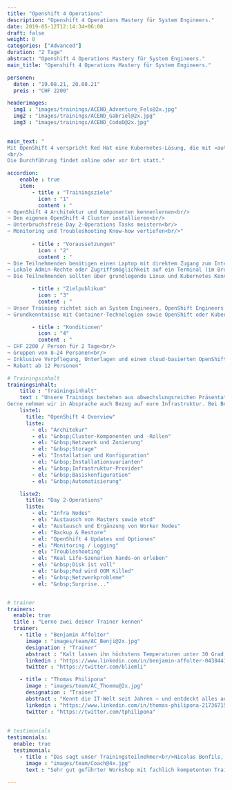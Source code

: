 ```yaml
---
title: "Openshift 4 Operations"
description: "Openshift 4 Operations Mastery für System Engineers."
date: 2019-05-12T12:14:34+06:00
draft: false
weight: 0
categories: ["Advanced"]
duration: "2 Tage"
abstract: "Openshift 4 Operations Mastery für System Engineers."
main_title: "Openshift 4 Operations Mastery für System Engineers."

personen: 
  daten : "19.08.21, 20.08.21"
  preis : "CHF 2200"

headerimages:
  img1 : "images/trainings/ACEND_Adventure_Fels@2x.jpg"
  img2 : "images/trainings/ACEND_Gabriel@2x.jpg"
  img3 : "images/trainings/ACEND_CodeD@2x.jpg"
  

main_text: "
Mit OpenShift 4 verspricht Red Hat eine Kubernetes-Lösung, die mit «automated operations» und weiteren Vorzügen für Betrieb und Entwicklung auftrumpft. Dieses zweitägige Training auf Deutsch oder Englisch bietet eine praktische und klar verständliche Übersicht über die verbleibenden, täglichen Herausforderungen im Betrieb. Unsere Trainer kommen aus der Praxis und sind erfahrene OpenShift Engineers.
<br/>
Die Durchführung findet online oder vor Ort statt."

accordion:
    enable : true
    item:
        - title : "Trainingsziele"
          icon : "1"
          content : "
¬ OpenShift 4 Architektur und Komponenten kennenlernen<br/>
¬ Den eigenen OpenShift 4 Cluster installieren<br/>
¬ Unterbruchsfreie Day 2-Operations Tasks meistern<br/>
¬ Monitoring und Troubleshooting Know-how vertiefen<br/>"
 
        - title : "Voraussetzungen"
          icon : "2"
          content : "
¬ Die Teilnehmenden benötigen einen Laptop mit direktem Zugang zum Internet.<br/>
¬ Lokale Admin-Rechte oder Zugriffsmöglichkeit auf ein Terminal (im Browser) sind zusätzlich nötig.<br/>
¬ Die Teilnehmenden sollten über grundlegende Linux und Kubernetes Kenntnisse verfügen."

        - title : "Zielpublikum"
          icon : "3"
          content : "
¬ Unser Training richtet sich an System Engineers, OpenShift Engineers und weitere, die die Betriebsaspekte von OpenShift 4 kennenlernen wollen.<br/>
¬ Grundkenntnisse mit Container-Technologien sowie OpenShift oder Kubernetes  werden vorausgesetzt."

        - title : "Konditionen"
          icon : "4"
          content : "
¬ CHF 2200 / Person für 2 Tage<br/>
¬ Gruppen von 8–24 Personen<br/>
¬ Inklusive Verpflegung, Unterlagen und einem cloud-basierten OpenShift Cluster pro Teilnehmer.<br/>
¬ Rabatt ab 12 Personen"

# Trainingsinhalt
trainingsinhalt: 
    title : "Trainingsinhalt"
    text : "Unsere Trainings bestehen aus abwechslungsreichen Präsentationen und hands-on Labs, um deren Inhalt auf spannende Art und Weise zu übermitteln.<br/>
Gerne nehmen wir in Absprache auch Bezug auf eure Infrastruktur. Bei Bedarf für weitere Inhalte können wir auf deinen Wunsch hin Anpassungen vornehmen."
    liste1:
      title: "OpenShift 4 Overview"
      liste:
        - el: "Architekur"
        - el: "&nbsp;Cluster-Komponenten und -Rollen"
        - el: "&nbsp;Netzwerk und Zonierung"
        - el: "&nbsp;Storage"
        - el: "Installation und Konfiguration"
        - el: "&nbsp;Installationsvarianten"
        - el: "&nbsp;Infrastruktur-Provider"
        - el: "&nbsp;Basiskonfiguration"
        - el: "&nbsp;Automatisierung"

    liste2:
      title: "Day 2-Operations"
      liste:
        - el: "Infra Nodes"
        - el: "Austausch von Masters sowie etcd"
        - el: "Austausch und Ergänzung von Worker Nodes"
        - el: "Backup & Restore"
        - el: "OpenShift 4 Updates und Optionen"
        - el: "Monitoring / Logging"
        - el: "Troubleshooting"
        - el: "Real Life-Szenarien hands-on erleben"
        - el: "&nbsp;Disk ist voll"
        - el: "&nbsp;Pod wird OOM Killed"
        - el: "&nbsp;Netzwerkprobleme"
        - el: "&nbsp;Surprise..."


# trainer
trainers:
  enable: true
  title : "Lerne zwei deiner Trainer kennen"
  trainer:
    - title : "Benjamin Affolter"
      image : "images/team/AC_Benji@2x.jpg"
      designation : "Trainer"
      abstract : "Kalt lassen ihn höchstens Temperaturen unter 30 Grad, nicht aber neue Technologien oder die Bedürfnisse von Trainings-Teilnehmenden."
      linkedin : "https://www.linkedin.com/in/benjamin-affolter-0438441b6/"
      twitter : "https://twitter.com/bliemli"

    - title : "Thomas Philipona"
      image : "images/team/AC_Thoemu@2x.jpg"
      designation : "Trainer"
      abstract : "Kennt die IT-Welt seit Jahren – und entdeckt alles andere auf seinem Drahtesel."
      linkedin : "https://www.linkedin.com/in/thomas-philipona-217367158/"
      twitter : "https://twitter.com/tphilipona"
      
      
# testimonials
testimonials:
  enable: true
  testimonial:
    - title : "Das sagt unser Trainingsteilnehmer<br/>Nicolas Bonfils, Bern"
      image : "images/team/Coach@4x.jpg"
      text : "Sehr gut geführter Workshop mit fachlich kompetenten Trainern in lockerer Atmosphäre. Besonders der Mix zwischen Theorie und Labs (Praxis) hat mir gefallen."
      
---
```



